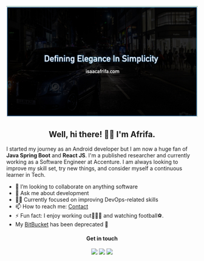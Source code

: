 ![Isaac Afrifa](./banner.jpeg)

<h2 align="center">Well, hi there! 👋🏾 I'm Afrifa. </h2>


I started my journey as an Android developer but I am now a huge fan of **Java Spring Boot** and **React JS**. I'm a published researcher and currently working as a Software Engineer at Accenture. I am always looking to improve my skill set, try new things, and consider myself a continuous learner in Tech.


- 👯 I’m looking to collaborate on anything software 
- 💬 Ask me about development
- 🧘🏾 Currently focused on improving DevOps-related skills
- 📫 How to reach me: [Contact](https://www.isaacafrifa.com/contact) 
- ⚡ Fun fact: I enjoy working out🏋🏽‍♂️ and watching football⚽️.
-  My [BitBucket](https://bitbucket.org/mrblo) has been deprecated 🫣


<h4 align="center">Get in touch</h4>

<p align="center">
<a target="_blank" href="https://www.linkedin.com/in/isaacafrifa"><img src="https://img.shields.io/badge/-LinkedIn-0e76a8?style=for-the-badge&logo=LinkedIn"></a>
<a target="_blank" href="https://www.isaacafrifa.com/"><img src="https://img.shields.io/badge/-Portfolio-088F8F?style=for-the-badge&logo=Opsgenie"></a>
<a target="_blank" href="https://bitbucket.org/mrblo"><img src="https://img.shields.io/badge/-Bitbucket-145DA0?style=for-the-badge&logo=Bitbucket"></a>
</p>
